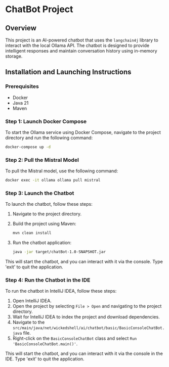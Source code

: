 # ChatBot Project

## Overview
This project is an AI-powered chatbot that uses the `langchain4j` library to interact with the local Ollama API. The chatbot is designed to provide intelligent responses and maintain conversation history using in-memory storage.

## Installation and Launching Instructions

### Prerequisites
- Docker
- Java 21
- Maven

### Step 1: Launch Docker Compose
To start the Ollama service using Docker Compose, navigate to the project directory and run the following command:

```sh
docker-compose up -d
```

### Step 2: Pull the Mistral Model
To pull the Mistral model, use the following command:

```sh
docker exec -it ollama ollama pull mistral
```

### Step 3: Launch the Chatbot
To launch the chatbot, follow these steps:

1. Navigate to the project directory.
2. Build the project using Maven:

    ```sh
    mvn clean install
    ```

3. Run the chatbot application:

    ```sh
    java -jar target/chatBot-1.0-SNAPSHOT.jar
    ```

This will start the chatbot, and you can interact with it via the console. Type 'exit' to quit the application.

### Step 4: Run the Chatbot in the IDE
To run the chatbot in IntelliJ IDEA, follow these steps:

1. Open IntelliJ IDEA.
2. Open the project by selecting `File > Open` and navigating to the project directory.
3. Wait for IntelliJ IDEA to index the project and download dependencies.
4. Navigate to the `src/main/java/net/wickedshell/ai/chatbot/basic/BasicConsoleChatBot.java` file.
5. Right-click on the `BasicConsoleChatBot` class and select `Run 'BasicConsoleChatBot.main()'`.

This will start the chatbot, and you can interact with it via the console in the IDE. Type 'exit' to quit the application.